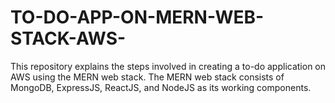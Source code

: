 # TO-DO-APP-ON-MERN-WEB-STACK-AWS-
This repository explains the steps involved in creating a to-do application on AWS using the MERN web stack. The MERN web stack consists of MongoDB, ExpressJS, ReactJS, and NodeJS as its working components. 
